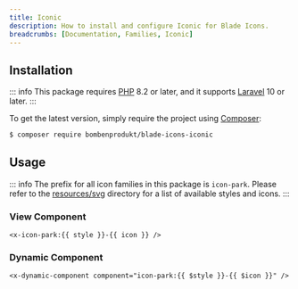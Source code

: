 ```yaml
---
title: Iconic
description: How to install and configure Iconic for Blade Icons.
breadcrumbs: [Documentation, Families, Iconic]
---
```


## Installation

::: info
This package requires [PHP](https://www.php.net/) 8.2 or later, and it supports [Laravel](https://laravel.com/) 10 or later.
:::

To get the latest version, simply require the project using [Composer](https://getcomposer.org/):

```bash
$ composer require bombenprodukt/blade-icons-iconic
```

## Usage

::: info
The prefix for all icon families in this package is `icon-park`. Please refer to the [resources/svg](https://github.com/BombenProdukt/blade-icons-iconic/tree/main/resources/svg) directory for a list of available styles and icons.
:::

### View Component

```blade
<x-icon-park:{{ style }}-{{ icon }} />
```

### Dynamic Component

```blade
<x-dynamic-component component="icon-park:{{ $style }}-{{ $icon }}" />
```
